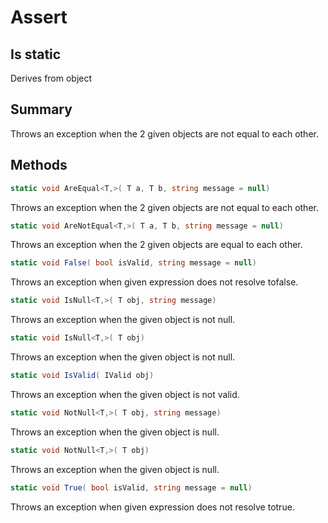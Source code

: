 # Assert

## Is static
Derives from object

## Summary

Throws an exception when the 2 given objects are not equal to each other.
## Methods

```c#
static void AreEqual<T,>( T a, T b, string message = null) 
```
Throws an exception when the 2 given objects are not equal to each other.
```c#
static void AreNotEqual<T,>( T a, T b, string message = null) 
```
Throws an exception when the 2 given objects are equal to each other.
```c#
static void False( bool isValid, string message = null) 
```
Throws an exception when given expression does not resolve tofalse.
```c#
static void IsNull<T,>( T obj, string message) 
```
Throws an exception when the given object is not null.
```c#
static void IsNull<T,>( T obj) 
```
Throws an exception when the given object is not null.
```c#
static void IsValid( IValid obj) 
```
Throws an exception when the given object is not valid.
```c#
static void NotNull<T,>( T obj, string message) 
```
Throws an exception when the given object is null.
```c#
static void NotNull<T,>( T obj) 
```
Throws an exception when the given object is null.
```c#
static void True( bool isValid, string message = null) 
```
Throws an exception when given expression does not resolve totrue.
